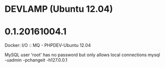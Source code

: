 # DEVLAMP (Ubuntu 12.04)
# 0.1.20161004.1

Docker: I/O :: MQ - PHPDEV-Ubuntu 12.04

MySQL user 'root' has no password but only allows local connections
mysql -uadmin -pchangeit -h127.0.0.1
